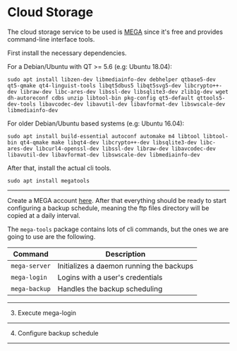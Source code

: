 # Cloud Storage

The cloud storage service to be used is [MEGA](https://mega.nz/start) since it's free and provides command-line interface tools.

First install the necessary dependencies.

For a Debian/Ubuntu with QT >= 5.6 (e.g: Ubuntu 18.04):
```
sudo apt install libzen-dev libmediainfo-dev debhelper qtbase5-dev qt5-qmake qt4-linguist-tools libqt5dbus5 libqt5svg5-dev libcrypto++-dev libraw-dev libc-ares-dev libssl-dev libsqlite3-dev zlib1g-dev wget dh-autoreconf cdbs unzip libtool-bin pkg-config qt5-default qttools5-dev-tools libavcodec-dev libavutil-dev libavformat-dev libswscale-dev libmediainfo-dev
```

For older Debian/Ubuntu based systems (e.g: Ubuntu 16.04):
```
sudo apt install build-essential autoconf automake m4 libtool libtool-bin qt4-qmake make libqt4-dev libcrypto++-dev libsqlite3-dev libc-ares-dev libcurl4-openssl-dev libssl-dev libraw-dev libavcodec-dev libavutil-dev libavformat-dev libswscale-dev libmediainfo-dev
```

After that, install the actual cli tools.
```
sudo apt install megatools
```

---
Create a MEGA account [here](https://mega.nz/register).
After that everything should be ready to start configuring a backup schedule,
meaning the ftp files directory will be copied at a daily interval.

The `mega-tools` package contains lots of cli commands, but the ones we are going to use are the following.

| Command | Description |
| ------- | ----------- |
| `mega-server` | Initializes a daemon running the backups |
| `mega-login`  | Logins with a user's credentials         |
| `mega-backup` | Handles the backup scheduling            |

---
3. Execute mega-login

---
4. Configure backup schedule

---
